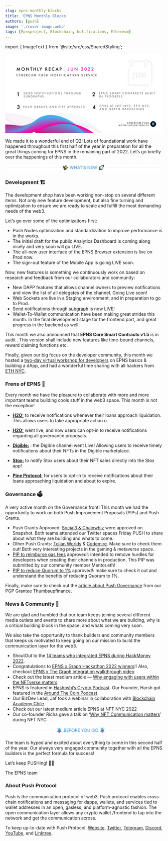 ```yaml
---
slug: epns-monthly-blocks
title: 'EPNS Monthly Blocks'
authors: [push]
image: './cover-image.webp'
tags: [Epnsproject, Blockchain, Notifications, Ethereum]
---
```

import { ImageText } from '@site/src/css/SharedStyling';

![Cover image of EPNS Monthly Blocks](./cover-image.webp)

We made it to a wonderful end of Q2! Lots of foundational work have happened throughout this first half of the year in preparation for all the great things coming for EPNS in the remaining part of 2022. Let’s go briefly over the happenings of this month.

<!--truncate-->

![What's new Image](./image-1.webp)

### Development 🏗️
The development shop have been working non-stop on several different items. Not only new feature development, but also fine turning and optimization to ensure we are ready to scale and fulfill the most demanding needs of the web3.

Let’s go over some of the optimizations first:

- Push Nodes optimization and standardization to improve performance is in the works.
- The initial draft for the public Analytics Dashboard is coming along nicely and very soon will go LIVE.
- The all-new user interface of the EPNS Browser extension is live on Prod now.
- The sign-out feature of the Mobile App is going LIVE soon.

Now, new features is something we continuously work on based on research and feedback from our collaborators and community:

- New DAPP features that allows channel owners to preview notifications and view the list of all delegates of the channel. Going Live soon!
- Web Sockets are live in a Staging environment, and in preparation to go to Prod.
- Send notifications through [subgraph](https://twitter.com/epnsproject/status/1533226971743899648?s=20&t=j8CeYXy-_t5LXS8C2Ruaow) is now LIVE!
- Wallet-To-Wallet communication have been making great strides this month. In the final development stage for the frontend part, and great progress in the backend as well.

This month we also announced that <b>EPNS Core Smart Contracts v1.5</b> is in audit . This version shall include new features like time-bound channels, reward claiming functions etc.

Finally, given our big focus on the developer community, this month we hosted a [two-day virtual workshop for developers](https://twitter.com/epnsproject/status/1537747598563454977?s=20&amp%3Bt=5sCBA1L66oeSknEf2daTsA&utm_source=substack&utm_medium=email) on EPNS basics & building a dApp, and had a wonderful time sharing with all hackers from [ETH NYC](https://twitter.com/epnsproject/status/1541466249825091584?s=20&t=im07nJLlpEmhWljYo73dHA).


### Frens of EPNS 🎎
Every month we have the pleasure to collaborate with more and more important teams building cools stuff in the web3 space. This month is not the exception!

- [<b>H2O:</b>](https://twitter.com/epnsproject/status/1533737279562297350?s=20&t=j8CeYXy-_t5LXS8C2Ruaow) to receive notifications whenever their loans approach liquidation. This allows users to take appropriate action o

- [<b>H2O:</b>](https://twitter.com/pushprotocol/status/1533832757138206720?s=20&t=j8CeYXy-_t5LXS8C2Ruaow) went live, and now users can opt-in to receive notifications regarding all governance proposals.

- [<b>Digible:</b>](https://twitter.com/pushprotocol/status/1534947343724081152?s=20&t=j8CeYXy-_t5LXS8C2Ruaow) : the Digible channel went Live! Allowing users to receive timely notifications about their NFTs in the Digible marketplace.

 - [<b>Stox:</b>](https://twitter.com/pushprotocol/status/1536757201435471872?s=20&t=w1JGdsczeh4RJWdxXG4Btw) to notify Stox users about their NFT sales directly into the Stox app!

 - [<b>Pine Protocol:</b>](https://twitter.com/epnsproject/status/1542553551901278211?s=20&t=im07nJLlpEmhWljYo73dHA) for users to opt-in to receive notifications about their loans approaching liquidation and about to expire.

### Governance 🗳️
A very active month on the Governance front! This month we had the opportunity to work on both Push Improvement Proposals (PIPs) and Push Grants.

- Push Grants Approved: [Social3 & Chainwhiz](https://twitter.com/epnsproject/status/1532285894752980993?s=20&t=cPtxoqQMC9IS7mrJBhU-HA) were approved on Snapshot. Both teams attended our Twitter spaces Friday PUSH to share about what they are building and whats to come.
- Other Push Grants: [Tollan Worlds](https://gov.epns.io/t/tollan-worlds-x-epns-communication-layer-for-accessible-2d-pixel-metaverse/653) & [Codemire](https://gov.epns.io/t/codemire-epns-notifications-on-cross-ip-pvp-gamefi-ecosystem/648). Make sure to check them out! Both very interesting projects in the gaming & metaverse space.
- [PIP to reimburse gas fees](https://twitter.com/epnsproject/status/1537072504967073792?s=20&t=w1JGdsczeh4RJWdxXG4Btw) approved!: intended to remove hurdles for developers when creating their channels in production. This PIP was submitted by our community member Mentor.eth!
- [PIP to reduce Quorum to 1%](https://gov.epns.io/t/draft-proposal-reduce-proposal-quorum-threshold-to-1-in-favor/647) approved!: make sure to check it out and understand the benefits of reducing Quorum to 1%.

Finally, make sure to check out the [article about Push Governance](https://twitter.com/epnsproject/status/1534585061139304448?s=20&t=j8CeYXy-_t5LXS8C2Ruaow) from our PGP Grantee Thumbsupfinance.

### News & Community 🎪
We are glad and humbled that our team keeps joining several different media outlets and events to share more about what we are building, why is a critical building block in the space, and whats coming very soon.

We also take the opportunity to thank builders and community members that keeps us motivated to keep going on our mission to build the communication layer for the web3.

- ShoutOut to the [14 teams who integrated EPNS during HackMoney 2022](https://twitter.com/epnsproject/status/1530157366229860353?s=20&t=cPtxoqQMC9IS7mrJBhU-HA).
- Congratulations to [EPNS x Graph Hackathon 2022 winners](https://twitter.com/epnsproject/status/1536725195804712960?s=20&t=w1JGdsczeh4RJWdxXG4Btw)!! Also, checkout [EPNS x The Graph integration walkthrough video](https://twitter.com/epnsproject/status/1536392973227008001?s=20&t=w1JGdsczeh4RJWdxXG4Btw)
- Check out the latest medium article — [Why engaging with users within the NFTverse matters](https://twitter.com/epnsproject/status/1537480225256136704)
- EPNS is featured in [Hashoshi’s Crypto Podcast](https://twitter.com/epnsproject/status/1536380344194191363?s=20&t=w1JGdsczeh4RJWdxXG4Btw). Our Founder, Harsh got featured in the [Around The Coin Podcast](https://twitter.com/epnsproject/status/1537669078562680834?s=20&t=w1JGdsczeh4RJWdxXG4Btw).
- Our BizDev Lead, Jaf took a webinar in collaboration with [Blockchain Academy Chile](https://twitter.com/BlockAcademyCL/status/1536418845057073155?s=20&t=w1JGdsczeh4RJWdxXG4Btw).
- Check out our latest medium article EPNS at NFT NYC 2022
- Our co-founder Richa gave a talk on ‘[Why NFT Communication matters](https://twitter.com/epnsproject/status/1539278966250668037?s=20&amp%3Bt=5sCBA1L66oeSknEf2daTsA&utm_source=substack&utm_medium=email)’ during NFT NYC

![Before you go Image](./image-2.webp)

The team is hyped and excited about everything to come in this second half of the year. Our always very engaged community together with all the EPNS builders is the perfect formula for success!

Let’s keep PUSHing! 💪🏼

The EPNS team



### About Push Protocol

Push is the communication protocol of web3. Push protocol enables cross-chain notifications and messaging for dapps, wallets, and services tied to wallet addresses in an open, gasless, and platform-agnostic fashion. The open communication layer allows any crypto wallet /frontend to tap into the network and get the communication across.

To keep up-to-date with Push Protocol: [Website](https://push.org/), [Twitter](https://twitter.com/pushprotocol), [Telegram](https://t.me/epnsproject), [Discord](https://discord.gg/pushprotocol), [YouTube](https://www.youtube.com/c/EthereumPushNotificationService), and [Linktree](https://linktr.ee/pushprotocol).
